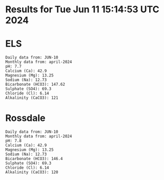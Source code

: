 # Results for Tue Jun 11 15:14:53 UTC 2024
# ELS
```
Daily data from: JUN-10
Monthly data from: april-2024
pH: 7.7
Calcium (Ca): 42.9
Magnesium (Mg): 13.25
Sodium (Na): 12.73
Bicarbonate (HCO3): 147.62
Sulphate (SO4): 69.3
Chloride (Cl): 6.14
Alkalinity (CaCO3): 121
```
# Rossdale
```
Daily data from: JUN-10
Monthly data from: april-2024
pH: 7.8
Calcium (Ca): 42.9
Magnesium (Mg): 13.25
Sodium (Na): 12.73
Bicarbonate (HCO3): 146.4
Sulphate (SO4): 69.3
Chloride (Cl): 6.14
Alkalinity (CaCO3): 120
```
